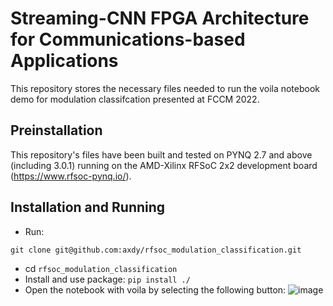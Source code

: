 # Streaming-CNN FPGA Architecture for Communications-based Applications
This repository stores the necessary files needed to run the voila notebook demo for modulation classifcation presented at FCCM 2022.

## Preinstallation
This repository's files have been built and tested on PYNQ 2.7 and above (including 3.0.1) running on the AMD-Xilinx RFSoC 2x2 development board (https://www.rfsoc-pynq.io/).

## Installation and Running
* Run:
```
git clone git@github.com:axdy/rfsoc_modulation_classification.git
```
* cd `rfsoc_modulation_classification`
* Install and use package: `pip install ./`
* Open the notebook with voila by selecting the following button:
![image](https://github.com/user-attachments/assets/86f08448-7981-4856-98ff-3670081bd7db)

